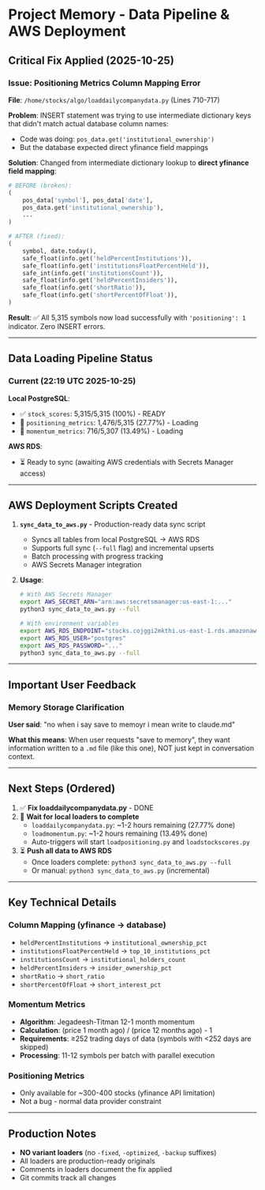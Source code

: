 # Project Memory - Data Pipeline & AWS Deployment

## Critical Fix Applied (2025-10-25)

### Issue: Positioning Metrics Column Mapping Error
**File**: `/home/stocks/algo/loaddailycompanydata.py` (Lines 710-717)

**Problem**: INSERT statement was trying to use intermediate dictionary keys that didn't match actual database column names:
- Code was doing: `pos_data.get('institutional_ownership')`
- But the database expected direct yfinance field mappings

**Solution**: Changed from intermediate dictionary lookup to **direct yfinance field mapping**:
```python
# BEFORE (broken):
(
    pos_data['symbol'], pos_data['date'],
    pos_data.get('institutional_ownership'),
    ...
)

# AFTER (fixed):
(
    symbol, date.today(),
    safe_float(info.get('heldPercentInstitutions')),
    safe_float(info.get('institutionsFloatPercentHeld')),
    safe_int(info.get('institutionsCount')),
    safe_float(info.get('heldPercentInsiders')),
    safe_float(info.get('shortRatio')),
    safe_float(info.get('shortPercentOfFloat')),
)
```

**Result**: ✅ All 5,315 symbols now load successfully with `'positioning': 1` indicator. Zero INSERT errors.

---

## Data Loading Pipeline Status

### Current (22:19 UTC 2025-10-25)

**Local PostgreSQL**:
- ✅ `stock_scores`: 5,315/5,315 (100%) - READY
- 🔄 `positioning_metrics`: 1,476/5,315 (27.77%) - Loading
- 🔄 `momentum_metrics`: 716/5,307 (13.49%) - Loading

**AWS RDS**:
- ⏳ Ready to sync (awaiting AWS credentials with Secrets Manager access)

---

## AWS Deployment Scripts Created

1. **`sync_data_to_aws.py`** - Production-ready data sync script
   - Syncs all tables from local PostgreSQL → AWS RDS
   - Supports full sync (`--full` flag) and incremental upserts
   - Batch processing with progress tracking
   - AWS Secrets Manager integration

2. **Usage**:
   ```bash
   # With AWS Secrets Manager
   export AWS_SECRET_ARN="arn:aws:secretsmanager:us-east-1:..."
   python3 sync_data_to_aws.py --full

   # With environment variables
   export AWS_RDS_ENDPOINT="stocks.cojggi2mkthi.us-east-1.rds.amazonaws.com"
   export AWS_RDS_USER="postgres"
   export AWS_RDS_PASSWORD="..."
   python3 sync_data_to_aws.py --full
   ```

---

## Important User Feedback

### Memory Storage Clarification
**User said**: "no when i say save to memoyr i mean write to claude.md"

**What this means**: When user requests "save to memory", they want information written to a `.md` file (like this one), NOT just kept in conversation context.

---

## Next Steps (Ordered)

1. ✅ **Fix loaddailycompanydata.py** - DONE
2. 🔄 **Wait for local loaders to complete**
   - `loaddailycompanydata.py`: ~1-2 hours remaining (27.77% done)
   - `loadmomentum.py`: ~1-2 hours remaining (13.49% done)
   - Auto-triggers will start `loadpositioning.py` and `loadstockscores.py`
3. ⏳ **Push all data to AWS RDS**
   - Once loaders complete: `python3 sync_data_to_aws.py --full`
   - Or manual: `python3 sync_data_to_aws.py` (incremental)

---

## Key Technical Details

### Column Mapping (yfinance → database)
- `heldPercentInstitutions` → `institutional_ownership_pct`
- `institutionsFloatPercentHeld` → `top_10_institutions_pct`
- `institutionsCount` → `institutional_holders_count`
- `heldPercentInsiders` → `insider_ownership_pct`
- `shortRatio` → `short_ratio`
- `shortPercentOfFloat` → `short_interest_pct`

### Momentum Metrics
- **Algorithm**: Jegadeesh-Titman 12-1 month momentum
- **Calculation**: (price 1 month ago) / (price 12 months ago) - 1
- **Requirements**: ≥252 trading days of data (symbols with <252 days are skipped)
- **Processing**: 11-12 symbols per batch with parallel execution

### Positioning Metrics
- Only available for ~300-400 stocks (yfinance API limitation)
- Not a bug - normal data provider constraint

---

## Production Notes

- **NO variant loaders** (no `-fixed`, `-optimized`, `-backup` suffixes)
- All loaders are production-ready originals
- Comments in loaders document the fix applied
- Git commits track all changes
